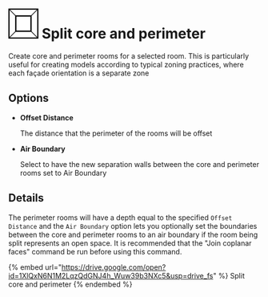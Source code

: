 # ![](../../.gitbook/assets/core-pr.svg#thumbnail) Split core and perimeter

Create core and perimeter rooms for a selected room. This is particularly useful for creating models according to typical zoning practices, where each façade orientation is a separate zone

## Options

* **Offset Distance**

  The distance that the perimeter of the rooms will be offset

* **Air Boundary**

  Select to have the new separation walls between the core and perimeter rooms set to Air Boundary

## Details

The perimeter rooms will have a depth equal to the specified `Offset Distance` and the `Air Boundary` option lets you optionally set the boundaries between the core and perimeter rooms to an air boundary if the room being split represents an open space. It is recommended that the "Join coplanar faces" command be run before using this command.

{% embed url="https://drive.google.com/open?id=1XlQxN6N1M2LqzQdGNJ4h_Wuw39b3NXc5&usp=drive_fs" %}
Split core and perimeter
{% endembed %}

<style>
img[src*="#thumbnail"] {
   width:50px;
   height:50px;
}
</style>